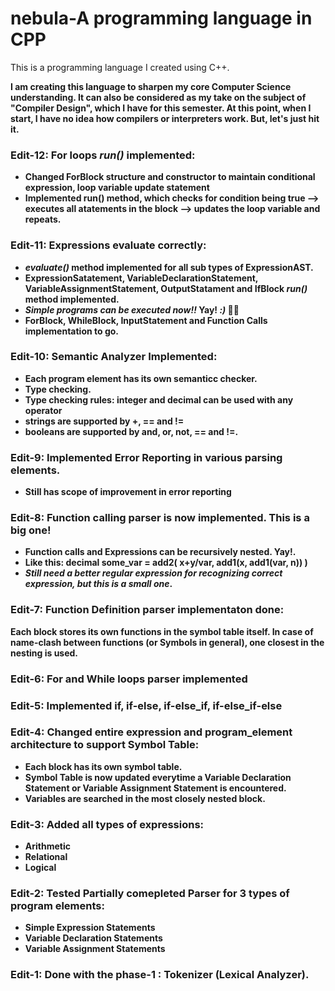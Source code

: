 # nebula-A programming language in CPP
 This is a programming language I created using C++.

**I am creating this language to sharpen my core Computer Science understanding. It can also be considered as my take on the subject of "Compiler Design", which I have for this semester.
At this point, when I start, I have no idea how compilers or interpreters work. But, let's just hit it.**
<b>
 
 ### Edit-12: For loops *run()* implemented:
 * Changed ForBlock structure and constructor to maintain conditional expression, loop variable update statement
 * Implemented run() method, which checks for condition being true --> executes all atatements in the block --> updates the loop variable and repeats.
 
 ### Edit-11: Expressions evaluate correctly:
 * *evaluate()* method implemented for all sub types of ExpressionAST.
 * ExpressionSatatement, VariableDeclarationStatement, VariableAssignmentStatement, OutputStatament and IfBlock *run()* method implemented.
 * *Simple programs can be executed now!!* Yay! *:)* 🎉🤩
 * ForBlock, WhileBlock, InputStatement and Function Calls implementation to go.
 
 ### Edit-10: Semantic Analyzer Implemented:
* Each program element has its own semanticc checker.
* Type checking.
* Type checking rules: integer and decimal can be used with any operator
* strings are supported by +, == and !=
* booleans are supported by and, or, not, == and !=.
 
 ### Edit-9: Implemented Error Reporting in various parsing elements.
* Still has scope of improvement in error reporting
 
 
 ### Edit-8: Function calling parser is now implemented. This is a big one!
* Function calls and Expressions can be recursively nested. Yay!.
* Like this: decimal some_var = add2( x+y/var, add1(x, add1(var, n)) )
* *Still need a better regular expression for recognizing correct expression, but this is a small one*.

 
 
 ### Edit-7: Function Definition parser implementaton done:
Each block stores its own functions in the symbol table itself. In case of name-clash between functions (or Symbols in general), one closest in the nesting is used.
 
 
 ### Edit-6: For and While loops parser implemented
 
 
 ### Edit-5: Implemented if, if-else, if-else_if, if-else_if-else
 
 
 ### Edit-4: Changed entire expression and program_element architecture to support Symbol Table:
* Each block has its own symbol table.
* Symbol Table is now updated everytime a Variable Declaration Statement or Variable Assignment Statement is encountered.
* Variables are searched in the most closely nested block.
 
 
 ### Edit-3: Added all types of expressions:
* Arithmetic
* Relational
* Logical

 
 ### Edit-2: Tested Partially comepleted Parser for 3 types of program elements:
* Simple Expression Statements
* Variable Declaration Statements
* Variable Assignment Statements


### Edit-1: Done with the phase-1 : Tokenizer (Lexical Analyzer).
